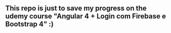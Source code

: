 ## This repo is just to save my progress on the udemy course "Angular 4 + Login com Firebase e Bootstrap 4" :)
